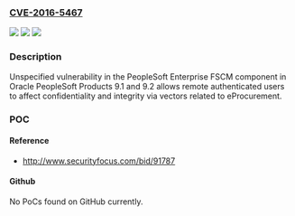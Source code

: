### [CVE-2016-5467](https://cve.mitre.org/cgi-bin/cvename.cgi?name=CVE-2016-5467)
![](https://img.shields.io/static/v1?label=Product&message=n%2Fa&color=blue)
![](https://img.shields.io/static/v1?label=Version&message=n%2Fa&color=blue)
![](https://img.shields.io/static/v1?label=Vulnerability&message=n%2Fa&color=brighgreen)

### Description

Unspecified vulnerability in the PeopleSoft Enterprise FSCM component in Oracle PeopleSoft Products 9.1 and 9.2 allows remote authenticated users to affect confidentiality and integrity via vectors related to eProcurement.

### POC

#### Reference
- http://www.securityfocus.com/bid/91787

#### Github
No PoCs found on GitHub currently.

